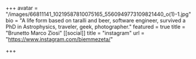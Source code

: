 +++
avatar = "/images/66811141_10219587810075165_5560949773109821440_o(1)-1.jpg"
bio = "A life form based on taralli and beer, software engineer, survived a PhD in Astrophysics, traveler, geek, photographer."
featured = true
title = "Brunetto Marco Ziosi"
[[social]]
title = "instagram"
url = "https://www.instagram.com/biemmezeta/"

+++
